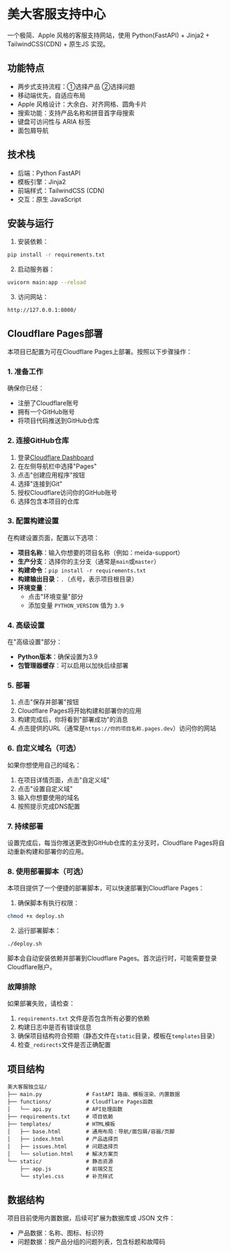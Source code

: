 # 美大客服支持中心

一个极简、Apple 风格的客服支持网站，使用 Python(FastAPI) + Jinja2 + TailwindCSS(CDN) + 原生JS 实现。

## 功能特点

- 两步式支持流程：①选择产品 ②选择问题
- 移动端优先，自适应布局
- Apple 风格设计：大余白、对齐网格、圆角卡片
- 搜索功能：支持产品名称和拼音首字母搜索
- 键盘可访问性与 ARIA 标签
- 面包屑导航

## 技术栈

- 后端：Python FastAPI
- 模板引擎：Jinja2
- 前端样式：TailwindCSS (CDN)
- 交互：原生 JavaScript

## 安装与运行

1. 安装依赖：

```bash
pip install -r requirements.txt
```

2. 启动服务器：

```bash
uvicorn main:app --reload
```

3. 访问网站：

```
http://127.0.0.1:8000/
```

## Cloudflare Pages部署

本项目已配置为可在Cloudflare Pages上部署。按照以下步骤操作：

### 1. 准备工作

确保你已经：
- 注册了Cloudflare账号
- 拥有一个GitHub账号
- 将项目代码推送到GitHub仓库

### 2. 连接GitHub仓库

1. 登录[Cloudflare Dashboard](https://dash.cloudflare.com/)
2. 在左侧导航栏中选择"Pages"
3. 点击"创建应用程序"按钮
4. 选择"连接到Git"
5. 授权Cloudflare访问你的GitHub账号
6. 选择包含本项目的仓库

### 3. 配置构建设置

在构建设置页面，配置以下选项：

- **项目名称**：输入你想要的项目名称（例如：meida-support）
- **生产分支**：选择你的主分支（通常是`main`或`master`）
- **构建命令**：`pip install -r requirements.txt`
- **构建输出目录**：`.`（点号，表示项目根目录）
- **环境变量**：
  - 点击"环境变量"部分
  - 添加变量 `PYTHON_VERSION` 值为 `3.9`

### 4. 高级设置

在"高级设置"部分：

- **Python版本**：确保设置为3.9
- **包管理器缓存**：可以启用以加快后续部署

### 5. 部署

1. 点击"保存并部署"按钮
2. Cloudflare Pages将开始构建和部署你的应用
3. 构建完成后，你将看到"部署成功"的消息
4. 点击提供的URL（通常是`https://你的项目名称.pages.dev`）访问你的网站

### 6. 自定义域名（可选）

如果你想使用自己的域名：

1. 在项目详情页面，点击"自定义域"
2. 点击"设置自定义域"
3. 输入你想要使用的域名
4. 按照提示完成DNS配置

### 7. 持续部署

设置完成后，每当你推送更改到GitHub仓库的主分支时，Cloudflare Pages将自动重新构建和部署你的应用。

### 8. 使用部署脚本（可选）

本项目提供了一个便捷的部署脚本，可以快速部署到Cloudflare Pages：

1. 确保脚本有执行权限：
```bash
chmod +x deploy.sh
```

2. 运行部署脚本：
```bash
./deploy.sh
```

脚本会自动安装依赖并部署到Cloudflare Pages。首次运行时，可能需要登录Cloudflare账户。

### 故障排除

如果部署失败，请检查：

1. `requirements.txt` 文件是否包含所有必要的依赖
2. 构建日志中是否有错误信息
3. 确保项目结构符合预期（静态文件在`static`目录，模板在`templates`目录）
4. 检查`_redirects`文件是否正确配置

## 项目结构

```
美大客服独立站/
├── main.py              # FastAPI 路由、模板渲染、内置数据
├── functions/           # Cloudflare Pages函数
│   └── api.py           # API处理函数
├── requirements.txt     # 项目依赖
├── templates/           # HTML模板
│   ├── base.html        # 通用布局：导航/面包屑/容器/页脚
│   ├── index.html       # 产品选择页
│   ├── issues.html      # 问题选择页
│   └── solution.html    # 解决方案页
└── static/              # 静态资源
    ├── app.js           # 前端交互
    └── styles.css       # 补充样式
```

## 数据结构

项目目前使用内置数据，后续可扩展为数据库或 JSON 文件：

- 产品数据：名称、图标、标识符
- 问题数据：按产品分组的问题列表，包含标题和故障码 

